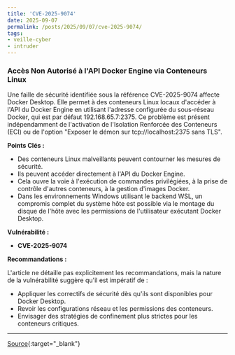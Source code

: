 ```yaml
---
title: 'CVE-2025-9074'
date: 2025-09-07
permalink: /posts/2025/09/07/cve-2025-9074/
tags:
- veille-cyber
- intruder
---
```

### Accès Non Autorisé à l'API Docker Engine via Conteneurs Linux

Une faille de sécurité identifiée sous la référence CVE-2025-9074 affecte Docker Desktop. Elle permet à des conteneurs Linux locaux d'accéder à l'API du Docker Engine en utilisant l'adresse configurée du sous-réseau Docker, qui est par défaut 192.168.65.7:2375. Ce problème est présent indépendamment de l'activation de l'Isolation Renforcée des Conteneurs (ECI) ou de l'option "Exposer le démon sur tcp://localhost:2375 sans TLS".

**Points Clés :**

*   Des conteneurs Linux malveillants peuvent contourner les mesures de sécurité.
*   Ils peuvent accéder directement à l'API du Docker Engine.
*   Cela ouvre la voie à l'exécution de commandes privilégiées, à la prise de contrôle d'autres conteneurs, à la gestion d'images Docker.
*   Dans les environnements Windows utilisant le backend WSL, un compromis complet du système hôte est possible via le montage du disque de l'hôte avec les permissions de l'utilisateur exécutant Docker Desktop.

**Vulnérabilité :**

*   **CVE-2025-9074**

**Recommandations :**

L'article ne détaille pas explicitement les recommandations, mais la nature de la vulnérabilité suggère qu'il est impératif de :

*   Appliquer les correctifs de sécurité dès qu'ils sont disponibles pour Docker Desktop.
*   Revoir les configurations réseau et les permissions des conteneurs.
*   Envisager des stratégies de confinement plus strictes pour les conteneurs critiques.

---
[Source](https://cvemon.intruder.io/cves/CVE-2025-9074){:target="_blank"}

